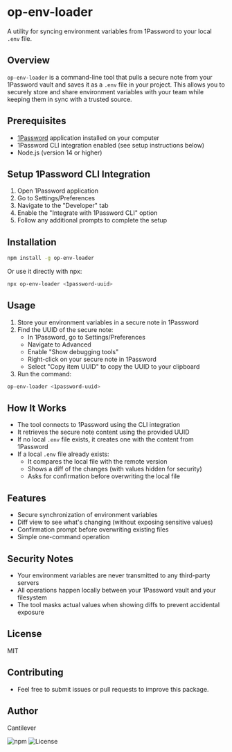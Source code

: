 # op-env-loader

A utility for syncing environment variables from 1Password to your local `.env` file.

## Overview

`op-env-loader` is a command-line tool that pulls a secure note from your 1Password vault and saves it as a `.env` file in your project. This allows you to securely store and share environment variables with your team while keeping them in sync with a trusted source.

## Prerequisites

- [1Password](https://1password.com/) application installed on your computer
- 1Password CLI integration enabled (see setup instructions below)
- Node.js (version 14 or higher)

## Setup 1Password CLI Integration

1. Open 1Password application
2. Go to Settings/Preferences
3. Navigate to the "Developer" tab
4. Enable the "Integrate with 1Password CLI" option
5. Follow any additional prompts to complete the setup

## Installation

```bash
npm install -g op-env-loader
```

Or use it directly with npx:

```bash
npx op-env-loader <1password-uuid>
```

## Usage

1. Store your environment variables in a secure note in 1Password
2. Find the UUID of the secure note:
   - In 1Password, go to Settings/Preferences
   - Navigate to Advanced
   - Enable "Show debugging tools"
   - Right-click on your secure note in 1Password
   - Select "Copy item UUID" to copy the UUID to your clipboard
3. Run the command:

```bash
op-env-loader <1password-uuid>
```

## How It Works

- The tool connects to 1Password using the CLI integration
- It retrieves the secure note content using the provided UUID
- If no local `.env` file exists, it creates one with the content from 1Password
- If a local `.env` file already exists:
  - It compares the local file with the remote version
  - Shows a diff of the changes (with values hidden for security)
  - Asks for confirmation before overwriting the local file

## Features

- Secure synchronization of environment variables
- Diff view to see what's changing (without exposing sensitive values)
- Confirmation prompt before overwriting existing files
- Simple one-command operation

## Security Notes

- Your environment variables are never transmitted to any third-party servers
- All operations happen locally between your 1Password vault and your filesystem
- The tool masks actual values when showing diffs to prevent accidental exposure

## License

MIT

## Contributing

- Feel free to submit issues or pull requests to improve this package.

## Author

Cantilever

![npm](https://img.shields.io/npm/v/op-env-loader)
![License](https://img.shields.io/npm/l/op-env-loader)